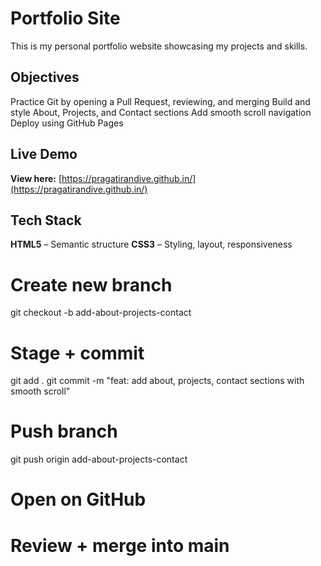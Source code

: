 #  Portfolio Site

This is my personal portfolio website showcasing my projects and skills.

##  Objectives
  Practice Git by opening a Pull Request, reviewing, and merging
  Build and style About, Projects, and Contact sections
  Add smooth scroll navigation
  Deploy using GitHub Pages 

##  Live Demo
 **View here:** [https://pragatirandive.github.in/](https://pragatirandive.github.in/)

##  Tech Stack
 **HTML5** – Semantic structure 
 **CSS3** – Styling, layout, responsiveness 

# Create new branch
git checkout -b add-about-projects-contact

# Stage + commit
git add .
git commit -m "feat: add about, projects, contact sections with smooth scroll"

# Push branch
git push origin add-about-projects-contact

# Open on GitHub
# Review + merge into main
